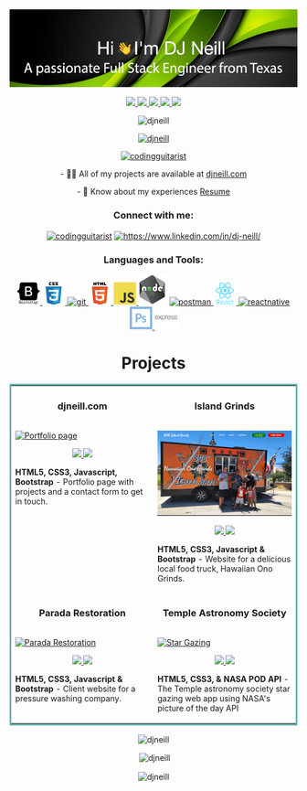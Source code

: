 <img src=" images/githubBanner2.jpg">
    <!-- <h1 align="center">Hi 👋, I'm DJ Neill</h1>
    <h3 align="center">A passionate Full Stack Engineer from Texas</h3> -->
    
<p align="center">
  <a href="https://djneill.com/" target="_blank">
    <img src="https://img.shields.io/static/v1?label=|&message=WEBSITE&color=23555f&style=plastic&logo=react&logo-color=white"/>
  </a>
  <a href="https://www.linkedin.com/in/dj-neill/" target="_blank">
    <img src="https://img.shields.io/static/v1?label=|&message=LINKED-IN&color=cdf998&style=plastic&logo=linkedin&logo-color=white"/>
  </a>
  <a href="https://twitter.com/CodingGuitarist" target="_blank">
    <img src="https://img.shields.io/static/v1?label=|&message=TWITTER&color=23555f&style=plastic&logo=twitter&logo-color=white"/>
  </a>
  <a href="https://wellfound.com/u/dj-neill" target="_blank">
      <img src="https://img.shields.io/static/v1?label=|&message=ANGEL-LIST&color=cdf998&style=plastic&logo=angellist&logo-color=white"/>
  </a>
  <a href="https://docs.google.com/document/d/e/2PACX-1vRgYzFDGbsZ4jetPD1YukpDXDMLYJkGo7zPpxYKOuVl_Gm0AehmG-9FNBl7QXyZkQ/pub" target="_blank">
      <img src="https://img.shields.io/static/v1?label=|&message=RESUME&color=23555f&style=plastic&logo=react&logo-color=white"/>
  </a>
</p>

<p align="center"> <img
            src="https://komarev.com/ghpvc/?username=djneill&label=Profile%20views&color=0e75b6&style=flat"
            alt="djneill" /> </p>

<p align="center"> <a href="https://github.com/ryo-ma/github-profile-trophy"><img
                src="https://github-profile-trophy.vercel.app/?username=djneill" alt="djneill" /></a> </p>

<p align="center"> <a href="https://twitter.com/codingguitarist" target="_blank"><img
                src="https://img.shields.io/twitter/follow/codingguitarist?logo=twitter&style=for-the-badge"
                alt="codingguitarist" /></a> </p>


<p align="center">- 👨‍💻 All of my projects are available at <a href="https://djneill.com/">djneill.com</a></p>

<p align="center">- 📄 Know about my experiences <a href="https://docs.google.com/document/d/e/2PACX-1vRgYzFDGbsZ4jetPD1YukpDXDMLYJkGo7zPpxYKOuVl_Gm0AehmG-9FNBl7QXyZkQ/pub">Resume</a></p>


<h3 align="center">Connect with me:</h3>
    <p align="center">
        <a href="https://twitter.com/codingguitarist" target="blank"><img align="center"
                src="https://raw.githubusercontent.com/rahuldkjain/github-profile-readme-generator/master/src/images/icons/Social/twitter.svg"
                alt="codingguitarist" height="30" width="40" /></a>
        <a href="https://linkedin.com/in/https://www.linkedin.com/in/dj-neill/" target="blank"><img align="center"
                src="https://raw.githubusercontent.com/rahuldkjain/github-profile-readme-generator/master/src/images/icons/Social/linked-in-alt.svg"
                alt="https://www.linkedin.com/in/dj-neill/" height="30" width="40" /></a>
    </p>

<h3 align="center">Languages and Tools:</h3>
    <p align="center"> <a href="https://getbootstrap.com" target="_blank" rel="noreferrer"> <img
                src="https://raw.githubusercontent.com/devicons/devicon/master/icons/bootstrap/bootstrap-plain-wordmark.svg"
                alt="bootstrap" width="40" height="40" /> </a> <a href="https://www.w3schools.com/css/" target="_blank"
            rel="noreferrer"> <img
                src="https://raw.githubusercontent.com/devicons/devicon/master/icons/css3/css3-original-wordmark.svg"
                alt="css3" width="40" height="40" /> </a> <a href="https://git-scm.com/" target="_blank"
            rel="noreferrer"> <img src="https://www.vectorlogo.zone/logos/git-scm/git-scm-icon.svg" alt="git" width="40"
                height="40" /> </a> <a href="https://www.w3.org/html/" target="_blank" rel="noreferrer"> <img
                src="https://raw.githubusercontent.com/devicons/devicon/master/icons/html5/html5-original-wordmark.svg"
                alt="html5" width="40" height="40" /> </a> <a
            href="https://developer.mozilla.org/en-US/docs/Web/JavaScript" target="_blank" rel="noreferrer"> <img
                src="https://raw.githubusercontent.com/devicons/devicon/master/icons/javascript/javascript-original.svg"
                alt="javascript" width="40" height="40" /> </a> 
           <!--- <a href="https://nodejs.org" target="_blank"
            rel="noreferrer"> <img
                src="https://raw.githubusercontent.com/devicons/devicon/master/icons/nodejs/nodejs-original-wordmark.svg"
                alt="nodejs" width="40" height="40" /> </a> --->
                <img width="50px" src="images/node.png" alt="node.js" />
                <a href="https://postman.com" target="_blank"
            rel="noreferrer"> <img src="https://www.vectorlogo.zone/logos/getpostman/getpostman-icon.svg" alt="postman"
                width="40" height="40" /> </a> <a href="https://reactjs.org/" target="_blank" rel="noreferrer"> <img
                src="https://raw.githubusercontent.com/devicons/devicon/master/icons/react/react-original-wordmark.svg"
                alt="react" width="40" height="40" /> </a> <a href="https://reactnative.dev/" target="_blank"
            rel="noreferrer"> <img src="https://reactnative.dev/img/header_logo.svg" alt="reactnative" width="40"
                height="40" /> </a>
     <a href="https://www.photoshop.com/en" target="_blank" rel="noreferrer"> <img src="https://raw.githubusercontent.com/devicons/devicon/master/icons/photoshop/photoshop-line.svg" alt="photoshop" width="40" height="40"/> </a>
    <a href="https://expressjs.com" target="_blank" rel="noreferrer"> <img src="https://raw.githubusercontent.com/devicons/devicon/master/icons/express/express-original-wordmark.svg" alt="express" width="40" height="40"/> </a> 
</p>

<h1 align="center">Projects</h1>
<table bordercolor="#66b2b2">

<tr>
<td width="50%" valign="top">
    <h3 align="center">djneill.com</h3>
    <br />
     <a target="_blank" href="https://djneill.com/">
                    <img src="images/portfolio.gif" width="100%" alt="Portfolio page" />
    </a>
    <br />
    <p align="center">

<a href="https://github.com/djneill/djneill-Portfolio" target="_blank">
            <img
                            src="https://img.shields.io/static/v1?label=|&message=REPO&color=23555f&style=plastic&logo=github&logo-color=white" />
        </a>
        <a href="https://djneill.com/" target="_blank">
            <img
                            src="https://img.shields.io/static/v1?label=|&message=WEBSITE&color=cdf998&style=plastic&logo=wordpress&logo-color=white" />
        </a>
    </p>
     <p><strong>HTML5, CSS3, Javascript, Bootstrap</strong> - Portfolio page with projects and a contact form
                    to get in touch.</p>
</td>

<td width="50%" valign="top">
                <h3 align="center">Island Grinds</h3>
                <br />
                <a target="_blank" href="https://808project.netlify.app/">
                    <img src="images/808.gif" width="100%" alt="Island Grinds" />
                </a>
                <br />
                <p align="center">

<a href="https://github.com/djneill/islandGrinds" target="_blank">
                        <img
                            src="https://img.shields.io/static/v1?label=|&message=REPO&color=23555f&style=plastic&logo=github&logo-color=white" />
                    </a>
                    <a href="https://808project.netlify.app/"
                        target="_blank">
                        <img
                            src="https://img.shields.io/static/v1?label=|&message=WEBSITE&color=cdf998&style=plastic&logo=wordpress&logo-color=white" />
                    </a>
                </p>
                <p><strong>HTML5, CSS3, Javascript & Bootstrap</strong> - Website for a delicious local food truck,
                    Hawaiian Ono Grinds.</p>
            </td>
        </tr>

<tr>
            <td width="50%" valign="top">
                <h3 align="center">Parada Restoration</h3>
                <br />
                <a target="_blank" href="https://paradarestoration.netlify.app/">
                    <img src="images/pr.gif" width="100%" alt="Parada Restoration" />
                </a>
                <br />
                <p align="center">
                    <a href="https://github.com/djneill/PressureWashingProject" target="_blank">
                        <img
                            src="https://img.shields.io/static/v1?label=|&message=REPO&color=23555f&style=plastic&logo=github&logo-color=white" />
                    </a>
                    <a href="https://paradarestoration.netlify.app/" target="_blank">
                        <img
                            src="https://img.shields.io/static/v1?label=|&message=WEBSITE&color=cdf998&style=plastic&logo=wordpress&logo-color=white" />
                    </a>
                </p>
                <p><strong>HTML5, CSS3, Javascript & Bootstrap</strong> - Client website for a pressure washing company.
                </p>
            </td>

<td width="50%" valign="top">
                <h3 align="center">Temple Astronomy Society</h3>
                <br />
                <a target="_blank" href="https://templeastronomysociety.netlify.app/">
                    <img src="images/nasa.gif" width="100%" alt="Star Gazing" />
                </a>
                <br />
                <p align="center">

<a href="https://github.com/djneill/AstronomyWebApp" target="_blank">
                        <img
                            src="https://img.shields.io/static/v1?label=|&message=REPO&color=23555f&style=plastic&logo=github&logo-color=white" />
                    </a>
                    <a href="https://templeastronomysociety.netlify.app/" target="_blank">
                        <img
                            src="https://img.shields.io/static/v1?label=|&message=WEBSITE&color=cdf998&style=plastic&logo=wordpress&logo-color=white" />
                    </a>
                </p>
                <p><strong>HTML5, CSS3, & NASA POD API</strong> - The Temple astronomy society star gazing web app using
                    NASA's picture of the day API</p>
            </td>
        </tr>
    </table>

<p align="center"><img align="center"
            src="https://github-readme-stats.vercel.app/api/top-langs?username=djneill&show_icons=true&locale=en&layout=compact"
            alt="djneill" /></p>

<p align="center">&nbsp;<img align="center"
            src="https://github-readme-stats.vercel.app/api?username=djneill&show_icons=true&locale=en" alt="djneill" />
    </p>

<p align="center"><img align="center" src="https://github-readme-streak-stats.herokuapp.com/?user=djneill&" alt="djneill" /></p>
